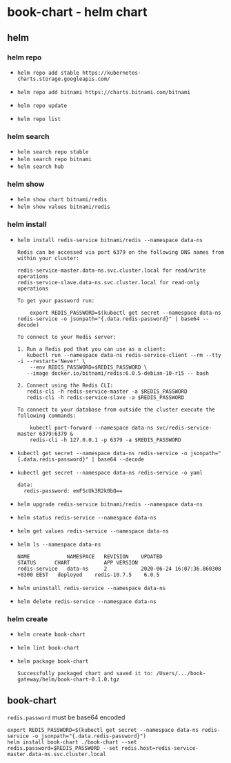 # book-chart - helm chart

## helm

### helm repo

- `helm repo add stable https://kubernetes-charts.storage.googleapis.com/`
- `helm repo add bitnami https://charts.bitnami.com/bitnami`

- `helm repo update`
- `helm repo list`


### helm search

- `helm search repo stable`
- `helm search repo bitnami`
- `helm search hub`


### helm show

- `helm show chart bitnami/redis`
- `helm show values bitnami/redis`


### helm install

- `helm install redis-service bitnami/redis --namespace data-ns`
    ```
    Redis can be accessed via port 6379 on the following DNS names from within your cluster:

    redis-service-master.data-ns.svc.cluster.local for read/write operations
    redis-service-slave.data-ns.svc.cluster.local for read-only operations

    To get your password run:

        export REDIS_PASSWORD=$(kubectl get secret --namespace data-ns redis-service -o jsonpath="{.data.redis-password}" | base64 --decode)

    To connect to your Redis server:

    1. Run a Redis pod that you can use as a client:
       kubectl run --namespace data-ns redis-service-client --rm --tty -i --restart='Never' \
        --env REDIS_PASSWORD=$REDIS_PASSWORD \
       --image docker.io/bitnami/redis:6.0.5-debian-10-r15 -- bash

    2. Connect using the Redis CLI:
       redis-cli -h redis-service-master -a $REDIS_PASSWORD
       redis-cli -h redis-service-slave -a $REDIS_PASSWORD

    To connect to your database from outside the cluster execute the following commands:

        kubectl port-forward --namespace data-ns svc/redis-service-master 6379:6379 &
        redis-cli -h 127.0.0.1 -p 6379 -a $REDIS_PASSWORD
    ```

- `kubectl get secret --namespace data-ns redis-service -o jsonpath="{.data.redis-password}" | base64 --decode`

- `kubectl get secret --namespace data-ns redis-service -o yaml`
    ```
    data:
      redis-password: emFScUk3R2k0bQ==
    ```

- `helm upgrade redis-service bitnami/redis --namespace data-ns`
- `helm status redis-service --namespace data-ns`
- `helm get values redis-service --namespace data-ns`

- `helm ls --namespace data-ns`
    ```
    NAME            NAMESPACE   REVISION    UPDATED                                 STATUS      CHART           APP VERSION
    redis-service   data-ns     2           2020-06-24 16:07:36.860308 +0300 EEST   deployed    redis-10.7.5    6.0.5
    ```

- `helm uninstall redis-service --namespace data-ns`
- `helm delete redis-service --namespace data-ns`


### helm create

- `helm create book-chart`
- `helm lint book-chart`

- `helm package book-chart`
    ```
    Successfully packaged chart and saved it to: /Users/.../book-gateway/helm/book-chart-0.1.0.tgz
    ```


## book-chart

`redis.password` must be base64 encoded

```
export REDIS_PASSWORD=$(kubectl get secret --namespace data-ns redis-service -o jsonpath="{.data.redis-password}")
helm install book-chart ./book-chart --set redis.password=$REDIS_PASSWORD --set redis.host=redis-service-master.data-ns.svc.cluster.local
```
